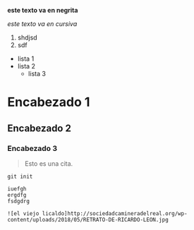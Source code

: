 **este texto va en negrita**

*este texto va en cursiva*

1. shdjsd
2. sdf

* lista 1
* lista 2
  * lista 3

# Encabezado 1
## Encabezado 2
### Encabezado 3

>Esto es una cita. 

`git init`

~~~
iuefgh
ergdfg
fsdgdrg

![el viejo licaldo]http://sociedadcamineradelreal.org/wp-content/uploads/2018/05/RETRATO-DE-RICARDO-LEON.jpg
